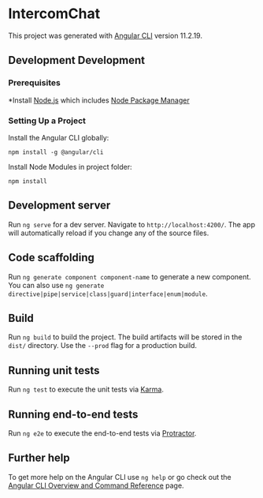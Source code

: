 # IntercomChat

This project was generated with [Angular CLI](https://github.com/angular/angular-cli) version 11.2.19.

## Development Development
### Prerequisites
*Install [Node.js](https://nodejs.org/en/) which includes [Node Package Manager](https://docs.npmjs.com/getting-started)

### Setting Up a Project
Install the Angular CLI globally:

`npm install -g @angular/cli`

Install Node Modules in project folder:

`npm install`



## Development server

Run `ng serve` for a dev server. Navigate to `http://localhost:4200/`. The app will automatically reload if you change any of the source files.

## Code scaffolding

Run `ng generate component component-name` to generate a new component. You can also use `ng generate directive|pipe|service|class|guard|interface|enum|module`.

## Build

Run `ng build` to build the project. The build artifacts will be stored in the `dist/` directory. Use the `--prod` flag for a production build.

## Running unit tests

Run `ng test` to execute the unit tests via [Karma](https://karma-runner.github.io).

## Running end-to-end tests

Run `ng e2e` to execute the end-to-end tests via [Protractor](http://www.protractortest.org/).

## Further help

To get more help on the Angular CLI use `ng help` or go check out the [Angular CLI Overview and Command Reference](https://angular.io/cli) page.
